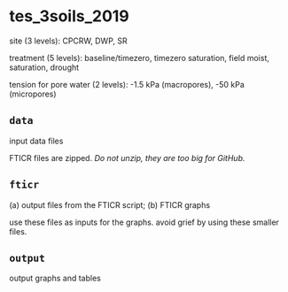 # tes_3soils_2019

site (3 levels): CPCRW, DWP, SR

treatment (5 levels): baseline/timezero, timezero saturation, field moist, saturation, drought

tension for pore water (2 levels): -1.5 kPa (macropores), -50 kPa (micropores)


## `data` 
input data files

FTICR files are zipped. *Do not unzip, they are too big for GitHub.*

## `fticr` 
(a) output files from the FTICR script; (b) FTICR graphs 

use these files as inputs for the graphs. avoid grief by using these smaller files.

## `output`
output graphs and tables
